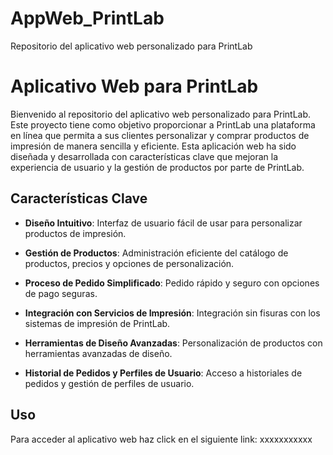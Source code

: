 # AppWeb_PrintLab
Repositorio del aplicativo web personalizado para PrintLab

# Aplicativo Web para PrintLab

Bienvenido al repositorio del aplicativo web personalizado para PrintLab. Este proyecto tiene como objetivo proporcionar a PrintLab una plataforma en línea que permita a sus clientes personalizar y comprar productos de impresión de manera sencilla y eficiente. Esta aplicación web ha sido diseñada y desarrollada con características clave que mejoran la experiencia de usuario y la gestión de productos por parte de PrintLab.

## Características Clave

- **Diseño Intuitivo**: Interfaz de usuario fácil de usar para personalizar productos de impresión.

- **Gestión de Productos**: Administración eficiente del catálogo de productos, precios y opciones de personalización.

- **Proceso de Pedido Simplificado**: Pedido rápido y seguro con opciones de pago seguras.

- **Integración con Servicios de Impresión**: Integración sin fisuras con los sistemas de impresión de PrintLab.

- **Herramientas de Diseño Avanzadas**: Personalización de productos con herramientas avanzadas de diseño.

- **Historial de Pedidos y Perfiles de Usuario**: Acceso a historiales de pedidos y gestión de perfiles de usuario.

## Uso
Para acceder al aplicativo web haz click en el siguiente link: xxxxxxxxxxx
